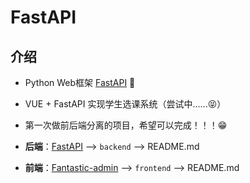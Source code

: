 # FastAPI

## 介绍

+ Python Web框架 [FastAPI](https://fastapi.tiangolo.com/zh/) 📖

+ VUE + FastAPI 实现学生选课系统（尝试中......😝）
+ 第一次做前后端分离的项目，希望可以完成！！！😁

+ **后端**：[FastAPI](https://fastapi.tiangolo.com/zh/) --> `backend` --> README.md

+ **前端**：[Fantastic-admin](https://hooray.gitee.io/fantastic-admin/) --> `frontend` --> README.md

